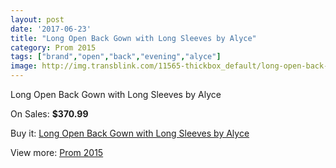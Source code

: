```yaml
---
layout: post
date: '2017-06-23'
title: "Long Open Back Gown with Long Sleeves by Alyce"
category: Prom 2015
tags: ["brand","open","back","evening","alyce"]
image: http://img.transblink.com/11565-thickbox_default/long-open-back-gown-with-long-sleeves-by-alyce.jpg
---
```

Long Open Back Gown with Long Sleeves by Alyce

On Sales: **$370.99**
<a href="https://www.transblink.com/en/prom-2015/3764-long-open-back-gown-with-long-sleeves-by-alyce.html"><amp-img layout="responsive" width="600" height="600" src="//img.transblink.com/11565-thickbox_default/long-open-back-gown-with-long-sleeves-by-alyce.jpg" alt="Long Open Back Gown with Long Sleeves by Alyce 0" /></a>
<a href="https://www.transblink.com/en/prom-2015/3764-long-open-back-gown-with-long-sleeves-by-alyce.html"><amp-img layout="responsive" width="600" height="600" src="//img.transblink.com/11566-thickbox_default/long-open-back-gown-with-long-sleeves-by-alyce.jpg" alt="Long Open Back Gown with Long Sleeves by Alyce 1" /></a>

Buy it: [Long Open Back Gown with Long Sleeves by Alyce](https://www.transblink.com/en/prom-2015/3764-long-open-back-gown-with-long-sleeves-by-alyce.html "Long Open Back Gown with Long Sleeves by Alyce")

View more: [Prom 2015](https://www.transblink.com/en/10-prom-2015 "Prom 2015")